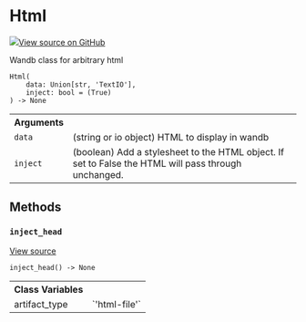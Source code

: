 # Html



[![](https://www.tensorflow.org/images/GitHub-Mark-32px.png)View source on GitHub](https://www.github.com/wandb/client/tree/v0.10.27/wandb/sdk/data_types.py#L873-L963)




Wandb class for arbitrary html

<pre><code>Html(
    data: Union[str, 'TextIO'],
    inject: bool = (True)
) -> None</code></pre>





<!-- Tabular view -->
<table>
<tr><th>Arguments</th></tr>

<tr>
<td>
<code>data</code>
</td>
<td>
(string or io object) HTML to display in wandb
</td>
</tr><tr>
<td>
<code>inject</code>
</td>
<td>
(boolean) Add a stylesheet to the HTML object.  If set
to False the HTML will pass through unchanged.
</td>
</tr>
</table>



## Methods

<h3 id="inject_head"><code>inject_head</code></h3>

<a target="_blank" href="https://www.github.com/wandb/client/tree/v0.10.27/wandb/sdk/data_types.py#L915-L930">View source</a>

<pre><code>inject_head() -> None</code></pre>








<!-- Tabular view -->
<table>
<tr><th>Class Variables</th></tr>

<tr>
<td>
artifact_type<a id="artifact_type"></a>
</td>
<td>
`'html-file'`
</td>
</tr>
</table>


